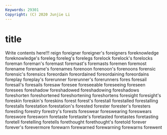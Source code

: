 ```yaml
---
Keywords: 29301
Copyright: (C) 2020 Junjie Li
---
```


# title

Write contents here!!!
reign 
foreigner 
foreigner's 
foreigners 
foreknowledge 
foreknowledge's
foreleg 
foreleg's 
forelegs 
forelock 
forelock's 
forelocks 
foreman 
foreman's 
foremast 
foremast's
foremasts 
foremen 
foremost 
forename 
forename's 
forenames 
forenoon 
forenoon's 
forenoons 
forensic
forensic's 
forensics 
foreordain 
foreordained 
foreordaining 
foreordains 
foreplay 
foreplay's 
forerunner 
forerunner's
forerunners 
fores 
foresail 
foresail's 
foresails 
foresaw 
foresee 
foreseeable 
foreseeing 
foreseen
foresees 
foreshadow 
foreshadowed 
foreshadowing 
foreshadows 
foreshorten 
foreshortened 
foreshortening 
foreshortens 
foresight
foresight's 
foreskin 
foreskin's 
foreskins 
forest 
forest's 
forestall 
forestalled 
forestalling 
forestalls
forestation 
forestation's 
forested 
forester 
forester's 
foresters 
foresting 
forestry 
forestry's 
forests
foreswear 
foreswearing 
foreswears 
foreswore 
foresworn 
foretaste 
foretaste's 
foretasted 
foretastes 
foretasting
foretell 
foretelling 
foretells 
forethought 
forethought's 
foretold 
forever 
forever's 
forevermore 
forewarn
forewarned 
forewarning 
forewarns 
forewent 
